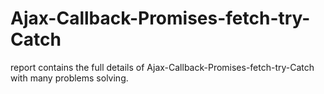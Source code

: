 # Ajax-Callback-Promises-fetch-try-Catch
report contains the full details of Ajax-Callback-Promises-fetch-try-Catch with many problems solving.
